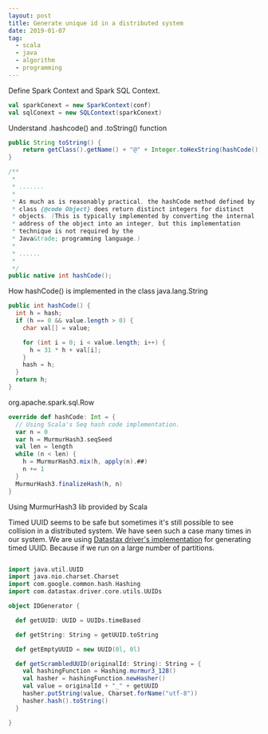```yaml
---
layout: post
title: Generate unique id in a distributed system
date: 2019-01-07
tag:
  - scala
  - java
  - algorithm
  - programming
---
```




Define Spark Context and Spark SQL Context.

```scala
val sparkConext = new SparkContext(conf)
val sqlConext = new SQLContext(sparkConext)
```



Understand .hashcode() and .toString() function

```java
public String toString() {
    return getClass().getName() + "@" + Integer.toHexString(hashCode());
}
```




```java
/**
 *
 * .......
 *
 * As much as is reasonably practical, the hashCode method defined by
 * class {@code Object} does return distinct integers for distinct
 * objects. (This is typically implemented by converting the internal
 * address of the object into an integer, but this implementation
 * technique is not required by the
 * Java&trade; programming language.)
 *
 * ......
 *
 */
public native int hashCode();

```


How hashCode() is implemented in the class java.lang.String

```java
public int hashCode() {
  int h = hash;
  if (h == 0 && value.length > 0) {
    char val[] = value;

    for (int i = 0; i < value.length; i++) {
      h = 31 * h + val[i];
    }
    hash = h;
  }
  return h;
}
```

org.apache.spark.sql.Row

```scala
override def hashCode: Int = {
  // Using Scala's Seq hash code implementation.
  var n = 0
  var h = MurmurHash3.seqSeed
  val len = length
  while (n < len) {
    h = MurmurHash3.mix(h, apply(n).##)
    n += 1
  }
  MurmurHash3.finalizeHash(h, n)
}
```

Using MurmurHash3 lib provided by Scala







Timed UUID seems to be safe but sometimes it's still possible to see collision in a distributed system. We have seen such a case many times in our system. We are using [Datastax driver's implementation](https://docs.datastax.com/en/drivers/java/2.0/com/datastax/driver/core/utils/UUIDs.html#timeBased--) for generating timed UUID. Because if we run on a large number of partitions.


```scala

import java.util.UUID
import java.nio.charset.Charset
import com.google.common.hash.Hashing
import com.datastax.driver.core.utils.UUIDs

object IDGenerator {

  def getUUID: UUID = UUIDs.timeBased

  def getString: String = getUUID.toString

  def getEmptyUUID = new UUID(0l, 0l)

  def getScrambledUUID(originalId: String): String = {
    val hashingFunction = Hashing.murmur3_128()
    val hasher = hashingFunction.newHasher()
    val value = originalId + "_" + getUUID
    hasher.putString(value, Charset.forName("utf-8"))
    hasher.hash().toString()
  }

}

```

